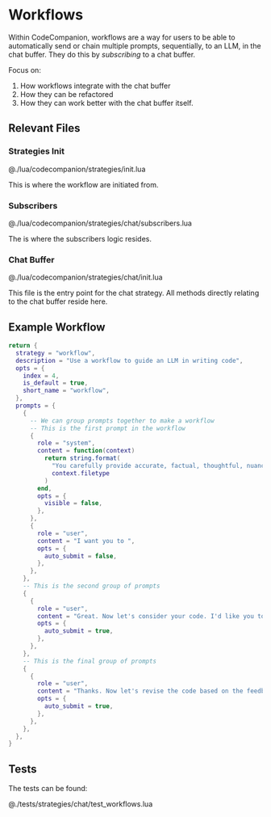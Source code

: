 # Workflows

Within CodeCompanion, workflows are a way for users to be able to automatically send or chain multiple prompts, sequentially, to an LLM, in the chat buffer. They do this by _subscribing_ to a chat buffer.

Focus on:

1. How workflows integrate with the chat buffer
2. How they can be refactored
3. How they can work better with the chat buffer itself.

## Relevant Files

### Strategies Init

@./lua/codecompanion/strategies/init.lua

This is where the workflow are initiated from.

### Subscribers

@./lua/codecompanion/strategies/chat/subscribers.lua

The is where the subscribers logic resides.

### Chat Buffer

@./lua/codecompanion/strategies/chat/init.lua

This file is the entry point for the chat strategy. All methods directly relating to the chat buffer reside here.

## Example Workflow

```lua
return {
  strategy = "workflow",
  description = "Use a workflow to guide an LLM in writing code",
  opts = {
    index = 4,
    is_default = true,
    short_name = "workflow",
  },
  prompts = {
    {
      -- We can group prompts together to make a workflow
      -- This is the first prompt in the workflow
      {
        role = "system",
        content = function(context)
          return string.format(
            "You carefully provide accurate, factual, thoughtful, nuanced answers, and are brilliant at reasoning. If you think there might not be a correct answer, you say so. Always spend a few sentences explaining background context, assumptions, and step-by-step thinking BEFORE you try to answer a question. Don't be verbose in your answers, but do provide details and examples where it might help the explanation. You are an expert software engineer for the %s language",
            context.filetype
          )
        end,
        opts = {
          visible = false,
        },
      },
      {
        role = "user",
        content = "I want you to ",
        opts = {
          auto_submit = false,
        },
      },
    },
    -- This is the second group of prompts
    {
      {
        role = "user",
        content = "Great. Now let's consider your code. I'd like you to check it carefully for correctness, style, and efficiency, and give constructive criticism for how to improve it.",
        opts = {
          auto_submit = true,
        },
      },
    },
    -- This is the final group of prompts
    {
      {
        role = "user",
        content = "Thanks. Now let's revise the code based on the feedback, without additional explanations.",
        opts = {
          auto_submit = true,
        },
      },
    },
  },
}
```

## Tests

The tests can be found:

@./tests/strategies/chat/test_workflows.lua

